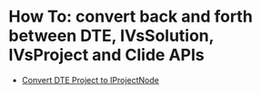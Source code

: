 ﻿# How To: convert back and forth between DTE, IVsSolution, IVsProject and Clide APIs

*  [Convert DTE Project to IProjectNode](Adapters/AdaptProject.cs#L26)
  

